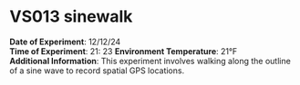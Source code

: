# VS013 sinewalk

**Date of Experiment**: 12/12/24  
**Time of Experiment**: 21: 23
**Environment Temperature**: 21°F  
**Additional Information**: This experiment involves walking along the outline of a sine wave to record spatial GPS locations.
